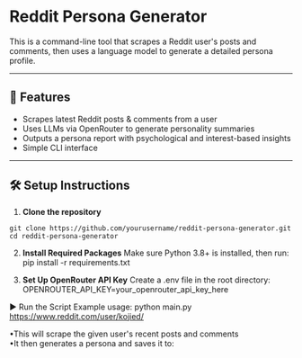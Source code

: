 # Reddit Persona Generator

This is a command-line tool that scrapes a Reddit user's posts and comments, then uses a language model to generate a detailed persona profile.

---

## 🚀 Features

- Scrapes latest Reddit posts & comments from a user
- Uses LLMs via OpenRouter to generate personality summaries
- Outputs a persona report with psychological and interest-based insights
- Simple CLI interface

---

## 🛠️ Setup Instructions

1. **Clone the repository**
```
git clone https://github.com/yourusername/reddit-persona-generator.git
cd reddit-persona-generator
```
2. **Install Required Packages**
Make sure Python 3.8+ is installed, then run:
pip install -r requirements.txt

3. **Set Up OpenRouter API Key**
Create a .env file in the root directory:
OPENROUTER_API_KEY=your_openrouter_api_key_here

▶️ Run the Script
Example usage:
python main.py https://www.reddit.com/user/kojied/

•This will scrape the given user's recent posts and comments <br/>
•It then generates a persona and saves it to:
